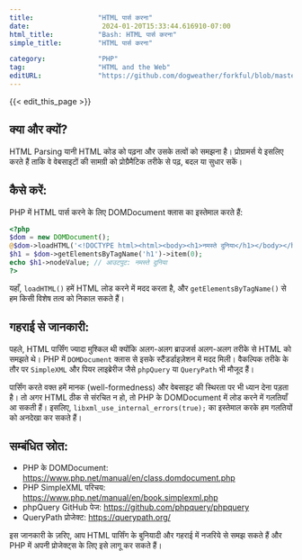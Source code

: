 ```yaml
---
title:                "HTML पार्स करना"
date:                  2024-01-20T15:33:44.616910-07:00
html_title:           "Bash: HTML पार्स करना"
simple_title:         "HTML पार्स करना"

category:             "PHP"
tag:                  "HTML and the Web"
editURL:              "https://github.com/dogweather/forkful/blob/master/content/hi/php/parsing-html.md"
---
```


{{< edit_this_page >}}

## क्या और क्यों?

HTML Parsing यानी HTML कोड को पढ़ना और उसके तत्वों को समझना है। प्रोग्रामर्स ये इसलिए करते हैं ताकि वे वेबसाइटों की सामग्री को प्रोग्रैमैटिक तरीके से पढ़, बदल या सुधार सकें।

## कैसे करें:

PHP में HTML पार्स करने के लिए DOMDocument क्लास का इस्तेमाल करते हैं:

```php
<?php
$dom = new DOMDocument();
@$dom->loadHTML('<!DOCTYPE html><html><body><h1>नमस्ते दुनिया</h1></body></html>');
$h1 = $dom->getElementsByTagName('h1')->item(0);
echo $h1->nodeValue; // आउटपुट: नमस्ते दुनिया
?>
```
यहाँ, `loadHTML()` हमें HTML लोड करने में मदद करता है, और `getElementsByTagName()` से हम किसी विशेष तत्व को निकाल सकते हैं।

## गहराई से जानकारी:

पहले, HTML पार्सिंग ज्यादा मुश्किल थी क्योंकि अलग-अलग ब्राउजर्स अलग-अलग तरीके से HTML को समझते थे। PHP में `DOMDocument` क्लास से इसके स्टैंडर्डाइज़ेशन में मदद मिली। वैकल्पिक तरीके के तौर पर `SimpleXML` और पियर लाइब्रेरीज जैसे `phpQuery` या `QueryPath` भी मौजूद हैं।

पार्सिंग करते वक्त हमें मानक (well-formedness) और वेबसाइट की स्थिरता पर भी ध्यान देना पड़ता है। तो अगर HTML ठीक से संरचित न हो, तो PHP के DOMDocument में लोड करने में गलतियाँ आ सकती हैं। इसलिए, `libxml_use_internal_errors(true);` का इस्तेमाल करके हम गलतियों को अनदेखा कर सकते हैं।

## सम्बंधित स्रोत:

- PHP के DOMDocument: https://www.php.net/manual/en/class.domdocument.php
- PHP SimpleXML परिचय: https://www.php.net/manual/en/book.simplexml.php
- phpQuery GitHub पेज: https://github.com/phpquery/phpquery
- QueryPath प्रोजेक्ट: https://querypath.org/

इस जानकारी के ज़रिए, आप HTML पार्सिंग के बुनियादी और गहराई में नजरिये से समझ सकते हैं और PHP में अपनी प्रोजेक्ट्स के लिए इसे लागू कर सकते हैं।

